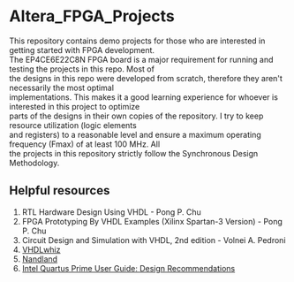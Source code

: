 # Altera_FPGA_Projects  

This repository contains demo projects for those who are interested in getting started with FPGA development.  
The EP4CE6E22C8N FPGA board is a major requirement for running and testing the projects in this repo. Most of  
the designs in this repo were developed from scratch, therefore they aren't necessarily the most optimal  
implementations. This makes it a good learning experience for whoever is interested in this project to optimize  
parts of the designs in their own copies of the repository. I try to keep resource utilization (logic elements  
and registers) to a reasonable level and ensure a maximum operating frequency (Fmax) of at least 100 MHz. All   
the projects in this repository strictly follow the Synchronous Design Methodology.  


## Helpful resources  
1. RTL Hardware Design Using VHDL - Pong P. Chu
2. FPGA Prototyping By VHDL Examples (Xilinx Spartan-3 Version) - Pong P. Chu
3. Circuit Design and Simulation with VHDL, 2nd edition - Volnei A. Pedroni
4. [VHDLwhiz](https://vhdlwhiz.com/)    
5. [Nandland](https://nandland.com/)  
6. [Intel Quartus Prime User Guide: Design Recommendations](https://drive.google.com/file/d/10ceeMwrubd7WwAiYCywm3BV2gu6W5p9I/view?usp=sharing)  
   
